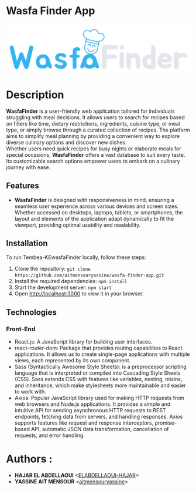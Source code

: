 # Wasfa Finder App

<img src="./src/images/logo-dark.svg">

<br/>

# Description

<b>WasfaFinder</b> is a user-friendly web application tailored for individuals struggling with meal decisions. It allows users to search for recipes based on filters like time, dietary restrictions, ingredients, cuisine type, or meal type, or simply browse through a curated collection of recipes. The platform aims to simplify meal planning by providing a convenient way to explore diverse culinary options and discover new dishes. <br/>
Whether users need quick recipes for busy nights or elaborate meals for special occasions, <b>WasfaFinder</b> offers a vast database to suit every taste. Its customizable search options empower users to embark on a culinary journey with ease.

## Features

* <b>WasfaFinder</b> is designed with responsiveness in mind, ensuring a seamless user experience across various devices and screen sizes. Whether accessed on desktops, laptops, tablets, or smartphones, the layout and elements of the application adapt dynamically to fit the viewport, providing optimal usability and readability.


## Installation

To run Tembea-KEwasfaFinder locally, follow these steps:

1. Clone the repository: `git clone https://github.com/aitmensouryassine/wasfa-finder-app.git`
2. Install the required dependencies: `npm install`
3. Start the development server: `npm start`
4. Open [http://localhost:3000](http://localhost:3000) to view it in your browser.

## Technologies

### Front-End
* React.js: A JavaScript library for building user interfaces.
* react-router-dom: Package that provides routing capabilities to React applications. It allows us to create single-page applications with multiple views, each represented by its own component.
* Sass (Syntactically Awesome Style Sheets): is a preprocessor scripting language that is interpreted or compiled into Cascading Style Sheets (CSS). Sass extends CSS with features like variables, nesting, mixins, and inheritance, which make stylesheets more maintainable and easier to work with.
* Axios: Popular JavaScript library used for making HTTP requests from web browsers and Node.js applications. It provides a simple and intuitive API for sending asynchronous HTTP requests to REST endpoints, fetching data from servers, and handling responses. Axios supports features like request and response interceptors, promise-based API, automatic JSON data transformation, cancellation of requests, and error handling.


# Authors :

- **HAJAR EL ABDELLAOUI** <[ELABDELLAOUI-HAJAR](https://github.com/ELABDELLAOUI-HAJAR)>
- **YASSINE AIT MENSOUR** <[aitmensouryassine](https://github.com/aitmensouryassine)>
